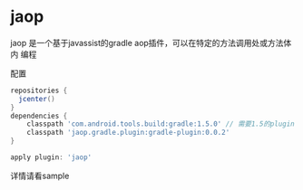 # jaop

jaop 是一个基于javassist的gradle aop插件，可以在特定的方法调用处或方法体内 编程

配置
```groovy
repositories {
  jcenter()
}
dependencies {
    classpath 'com.android.tools.build:gradle:1.5.0' // 需要1.5的plugin
    classpath 'jaop.gradle.plugin:gradle-plugin:0.0.2'  
}

apply plugin: 'jaop'
```

详情请看sample

